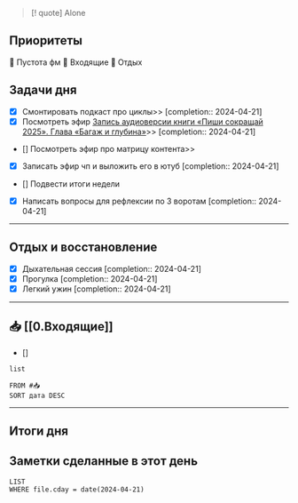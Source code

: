 > [! quote] Alone
> 

## Приоритеты
🔴 Пустота фм
🔴 Входящие
🔴 Отдых

## Задачи дня
- [x] Смонтировать подкаст про циклы>>  [completion:: 2024-04-21]
- [x] Посмотреть эфир [Запись аудиоверсии книги «Пиши сокращай 2025». Глава «Багаж и глубина»](https://youtu.be/IHoj4jrFh5w?si=n1GdYNzXlcUdoH-C)>>  [completion:: 2024-04-21]
- [] Посмотреть эфир про матрицу контента>>
- [x] Записать эфир чп и выложить его в ютуб  [completion:: 2024-04-21]
- [] Подвести итоги недели
- [x] Написать вопросы для рефлексии по 3 воротам  [completion:: 2024-04-21]

---
## Отдых и восстановление
- [x] Дыхательная сессия  [completion:: 2024-04-21]
- [x] Прогулка  [completion:: 2024-04-21]
- [x] Легкий ужин  [completion:: 2024-04-21]

---
## 📥 [[0.Входящие]]
- [] 



```dataview
list
	
FROM #📥
SORT дата DESC
```


---
## Итоги дня





## Заметки сделанные в этот день
```dataview
LIST
WHERE file.cday = date(2024-04-21)
```

